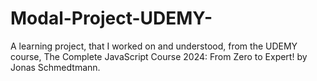 # Modal-Project-UDEMY-
A learning project, that I worked on and understood, from the UDEMY course, The Complete JavaScript Course 2024: From Zero to Expert! by Jonas Schmedtmann.
